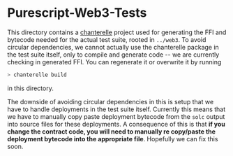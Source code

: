 # Purescript-Web3-Tests

This directory contains a [chanterelle](https://github.com/f-o-a-m/chanterelle) project used for generating the FFI and bytecode needed for the actual test suite, rooted in `../web3`. To avoid circular dependencies, we cannot actually use the chanterelle package in the test suite itself, only to compile and generate code -- we are currently checking in generated FFI. You can regenerate it or overwrite it by running 

```bash
> chanterelle build
```

in this directory. 

The downside of avoiding circular dependencies in this is setup that we have to handle deployments in the test suite itself. Currently this means that we have to manually copy paste deployment bytecode from the `solc` output into source files for these deployments. A consequence of this is that **if you change the contract code, you will need to manually re copy/paste the deployment bytecode into the appropriate file**. Hopefully we can fix this soon.